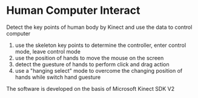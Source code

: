 # Human Computer Interact
Detect the key points of human body by Kinect and use the data to control computer  
1. use the skeleton key points to determine the controller, enter control mode, leave control mode  
2. use the position of hands to move the mouse on the screen  
3. detect the guesture of hands to perform click and drag action  
4. use a "hanging select" mode to overcome the changing position of hands while switch hand guesture  

The software is developed on the basis of Microsoft Kinect SDK V2
